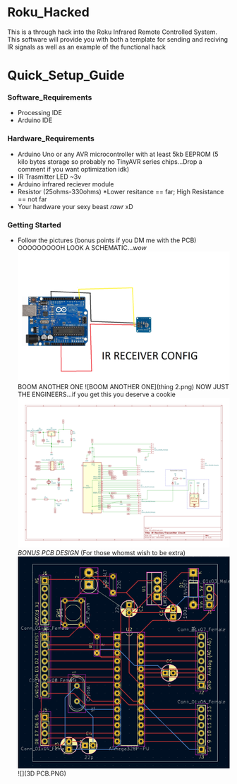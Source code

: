 # Roku_Hacked

This is a through hack into the Roku Infrared Remote Controlled System.
This software will provide you with both a template for sending and reciving IR signals as well as 
an example of the functional hack 

# Quick_Setup_Guide
### Software_Requirements
* Processing IDE
* Arduino IDE
### Hardware_Requirements
* Arduino Uno or any AVR microcontroller with at least 5kb EEPROM (5 kilo bytes storage so probably no TinyAVR series chips...Drop a comment if you want optimization idk)
* IR Trasmitter LED ~3v
* Arduino infrared reciever module
* Resistor (25ohms-330ohms) *Lower resitance == far; High Resistance == not far
* Your hardware your sexy beast *rawr* xD
### Getting Started
* Follow the pictures (bonus points if you DM me with the PCB)
OOOOOOOOOH LOOK A SCHEMATIC...*wow*
![mew](thingy.png)
BOOM ANOTHER ONE
![BOOM ANOTHER ONE](thing 2.png)
NOW JUST THE ENGINEERS...if you get this you deserve a cookie 
![NOW JUST THE ENGINEERS...if you get this you deserve a cookie](Schematics.svg)
*BONUS PCB DESIGN* (For those whomst wish to be extra)
![*BONUS PCB DESIGN*](PCB.PNG)
![](3D PCB.PNG)
